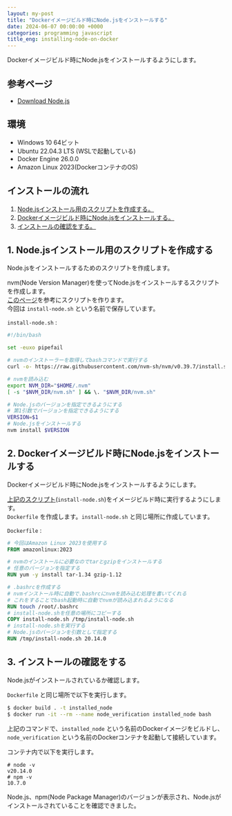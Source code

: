```yaml
---
layout: my-post
title: "Dockerイメージビルド時にNode.jsをインストールする"
date: 2024-06-07 00:00:00 +0000
categories: programming javascript
title_eng: installing-node-on-docker
---
```


Dockerイメージビルド時にNode.jsをインストールするようにします。

## 参考ページ
- [Download Node.js](https://nodejs.org/en/download/package-manager)

## 環境
- Windows 10 64ビット
- Ubuntu 22.04.3 LTS (WSLで起動している)
- Docker Engine 26.0.0
- Amazon Linux 2023(DockerコンテナのOS)

## インストールの流れ
1. [Node.jsインストール用のスクリプトを作成する。](#1-nodejsインストール用のスクリプトを作成する)
2. [Dockerイメージビルド時にNode.jsをインストールする。](#2-dockerイメージビルド時にnodejsをインストールする)
3. [インストールの確認をする。](#3-インストールの確認をする)

## 1. Node.jsインストール用のスクリプトを作成する
Node.jsをインストールするためのスクリプトを作成します。  

nvm(Node Version Manager)を使ってNode.jsをインストールするスクリプトを作成します。  
[このページ](https://nodejs.org/en/download/package-manager)を参考にスクリプトを作ります。  
今回は `install-node.sh` という名前で保存しています。

`install-node.sh` :
```bash
#!/bin/bash

set -euxo pipefail

# nvmのインストーラーを取得してbashコマンドで実行する
curl -o- https://raw.githubusercontent.com/nvm-sh/nvm/v0.39.7/install.sh | bash

# nvmを読み込む
export NVM_DIR="$HOME/.nvm"
[ -s "$NVM_DIR/nvm.sh" ] && \. "$NVM_DIR/nvm.sh"

# Node.jsのバージョンを指定できるようにする
# 第1引数でバージョンを指定できるようにする
VERSION=$1
# Node.jsをインストールする
nvm install $VERSION
```

## 2. Dockerイメージビルド時にNode.jsをインストールする
Dockerイメージビルド時にNode.jsをインストールするようにします。

[上記のスクリプト](#1-nodejsインストール用のスクリプトを作成する)(`install-node.sh`)をイメージビルド時に実行するようにします。  
`Dockerfile` を作成します。`install-node.sh` と同じ場所に作成しています。

`Dockerfile` :
```dockerfile
# 今回はAmazon Linux 2023を使用する
FROM amazonlinux:2023

# nvmのインストールに必要なのでtarとgzipをインストールする
# 任意のバージョンを指定する
RUN yum -y install tar-1.34 gzip-1.12

# .bashrcを作成する
# nvmインストール時に自動で.bashrcにnvmを読み込む処理を書いてくれる
# これをすることでbash起動時に自動でnvmが読み込まれるようになる
RUN touch /root/.bashrc
# install-node.shを任意の場所にコピーする
COPY install-node.sh /tmp/install-node.sh
# install-node.shを実行する
# Node.jsのバージョンを引数として指定する
RUN /tmp/install-node.sh 20.14.0
```

## 3. インストールの確認をする
Node.jsがインストールされているか確認します。

`Dockerfile` と同じ場所で以下を実行します。

```bash
$ docker build . -t installed_node
$ docker run -it --rm --name node_verification installed_node bash
```

上記のコマンドで、`installed_node` という名前のDockerイメージをビルドし、`node_verification` という名前のDockerコンテナを起動して接続しています。

コンテナ内で以下を実行します。

```
# node -v
v20.14.0
# npm -v
10.7.0
```

Node.js、npm(Node Package Manager)のバージョンが表示され、Node.jsがインストールされていることを確認できました。